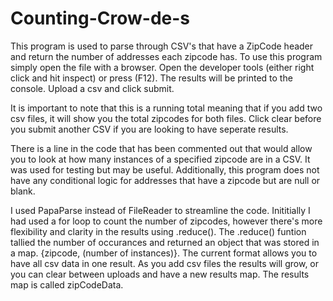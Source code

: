 ﻿# Counting-Crow-de-s
This program is used to parse through CSV's that have a ZipCode header and return the number of addresses each zipcode has. To use this program simply open the file with a browser. Open the developer tools (either right click and hit inspect) or press (F12). The results will be printed to the console. Upload a csv and click submit.

It is important to note that this is a running total meaning that if you add two csv files, it will show you the total zipcodes for both files. Click clear before you submit another CSV if you are looking to have seperate results.

There is a line in the code that has been commented out that would allow you to look at how many instances of a specified zipcode are in a CSV. It was used for testing but may be useful. Additionally, this program does not have any conditional logic for addresses that have a zipcode but are null or blank.

I used PapaParse instead of FileReader to streamline the code. Inititially I had used a for loop to count the number of zipcodes, however there's more flexibility and clarity in the results using .reduce(). The .reduce() funtion tallied the number of occurances and returned an object that was stored in a map. {zipcode, (number of instances)}. The current format allows you to have all csv data in one result. As you add csv files the results will grow, or you can clear between uploads and have a new results map. The results map is called zipCodeData.


